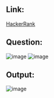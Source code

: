 ## Link:
[HackerRank](https://www.hackerrank.com/challenges/weather-observation-station-17/problem?isFullScreen=true)

## Question:
![image](https://github.com/user-attachments/assets/ff8f7440-ed65-4157-b969-247a544b3554)
![image](https://github.com/user-attachments/assets/163aa9a7-5f7d-4b39-b796-09b3ec370db6)

## Output:
![image](https://github.com/user-attachments/assets/d5153407-b133-4d95-805b-2522af0556fb)
